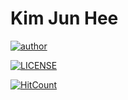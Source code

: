 # Kim Jun Hee

[![author](https://img.shields.io/badge/author-wnsgml972-ff69b4.svg?style=flat-square)](https://wnsgml972.github.io/wnsgml972.github.io/resume/)

[![LICENSE](https://img.shields.io/dub/l/vibe-d.svg?style=flat-square)](https://github.com/wnsgml972/wnsgml972.github.io/blob/master/LICENSE)

[![HitCount](http://hits.dwyl.io/wnsgml972/wnsgml972.github.io.svg)](http://hits.dwyl.io/wnsgml972/wnsgml972.github.io)
